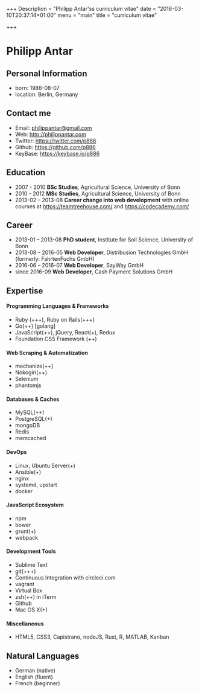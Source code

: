 +++
Description = "Philipp Antar'ss curriculum vitae"
date = "2016-03-10T20:37:14+01:00"
menu = "main"
title = "curriculum vitae"

+++
# Philipp Antar

## Personal Information
- born: 1986-08-07
- location: Berlin, Germany

## Contact me
- Email: philippantar@gmail.com
- Web: http://philippantar.com
- Twitter: https://twitter.com/p886
- Github: https://github.com/p886
- KeyBase: https://keybase.io/p886

## Education
- 2007 - 2010 **BSc Studies**, Agricultural Science, University of Bonn
- 2010 - 2012 **MSc Studies**, Agricultural Science, University of Bonn
- 2013-02 – 2013-08 **Career change into web development** with online courses at https://teamtreehouse.com/ and https://codecademy.com/

## Career
- 2013-01 – 2013-08 **PhD student**, Institute for Soil Science, University of Bonn
- 2013-08 – 2016-05 **Web Developer**, Distribusion Technologies GmbH (formerly: FahrtenFuchs GmbH)
- 2016-06 – 2016-07 **Web Developer**, SayWay GmbH
- since 2016-09 **Web Developer**, Cash Payment Solutions GmbH

## Expertise
#### Programming Languages & Frameworks
  - Ruby (+++), Ruby on Rails(+++)
  - Go(++) [golang]
  - JavaScript(++), jQuery, React(+), Redux
  - Foundation CSS Framework (++)

#### Web Scraping & Automatization
  - mechanize(++)
  - Nokogiri(++)
  - Selenium
  - phantomjs

#### Databases & Caches
  - MySQL(++)
  - PostgreSQL(+)
  - mongoDB
  - Redis
  - memcached

#### DevOps
  - Linux, Ubuntu Server(+)
  - Ansible(+)
  - nginx
  - systemd, upstart
  - docker

#### JavaScript Ecosystem
  - npm
  - bower
  - grunt(+)
  - webpack

#### Development Tools
  - Sublime Text
  - git(+++)
  - Continuous Integration with circleci.com
  - vagrant
  - Virtual Box
  - zsh(++) in iTerm
  - Github
  - Mac OS X(+)

#### Miscellaneous
  - HTML5, CSS3, Capistrano, nodeJS, Rust, R, MATLAB, Kanban

## Natural Languages
- German (native)
- English (fluent)
- French (beginner)
